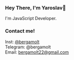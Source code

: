 ### Hey There, I'm Yaroslav👋

I'm JavaScript Developer.

### Contact me!

Inst: [@bergamolt](https://www.instagram.com/bergamolt/)   
Telegram: @bergamolt  
Email: bergamolt22@gmail.com   
